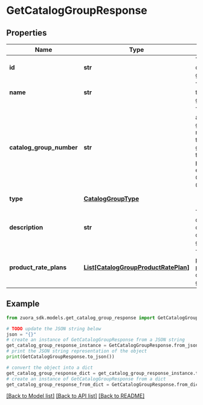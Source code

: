 # GetCatalogGroupResponse


## Properties

Name | Type | Description | Notes
------------ | ------------- | ------------- | -------------
**id** | **str** | The ID of the catalog group.  | [optional] 
**name** | **str** | The name of the catalog group.  | [optional] 
**catalog_group_number** | **str** | The automatically generated number of the catalog group with the CG- perfix. For example, CG-00000001.  | [optional] 
**type** | [**CatalogGroupType**](CatalogGroupType.md) |  | [optional] [default to CatalogGroupType.GRADING]
**description** | **str** | The description of the catalog group.  | [optional] 
**product_rate_plans** | [**List[CatalogGroupProductRatePlan]**](CatalogGroupProductRatePlan.md) | The list of product rate plans in the catalog group.  | [optional] 

## Example

```python
from zuora_sdk.models.get_catalog_group_response import GetCatalogGroupResponse

# TODO update the JSON string below
json = "{}"
# create an instance of GetCatalogGroupResponse from a JSON string
get_catalog_group_response_instance = GetCatalogGroupResponse.from_json(json)
# print the JSON string representation of the object
print(GetCatalogGroupResponse.to_json())

# convert the object into a dict
get_catalog_group_response_dict = get_catalog_group_response_instance.to_dict()
# create an instance of GetCatalogGroupResponse from a dict
get_catalog_group_response_from_dict = GetCatalogGroupResponse.from_dict(get_catalog_group_response_dict)
```
[[Back to Model list]](../README.md#documentation-for-models) [[Back to API list]](../README.md#documentation-for-api-endpoints) [[Back to README]](../README.md)


